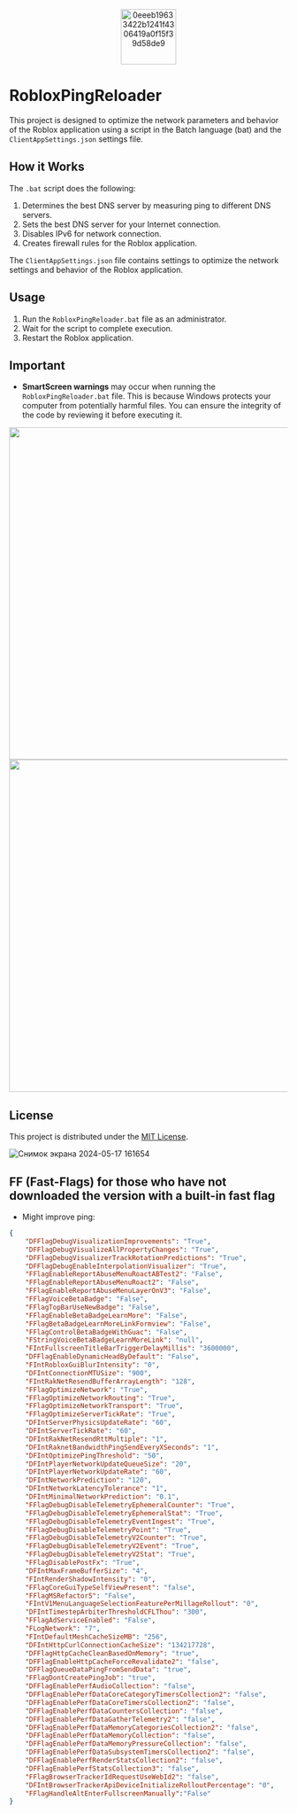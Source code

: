 <div style="text-align: center;">
    <img src="https://github.com/DestrupTORA/RobloxPingReloader/assets/157624868/92fa1b1b-d5a9-4391-a063-e5aa85afabf2" alt="0eeeb19633422b1241f4306419a0f15f39d58de9" width="100">
</div>

# RobloxPingReloader

This project is designed to optimize the network parameters and behavior of the Roblox application using a script in the Batch language (bat) and the `ClientAppSettings.json` settings file.

## How it Works

The `.bat` script does the following:

1. Determines the best DNS server by measuring ping to different DNS servers.
2. Sets the best DNS server for your Internet connection.
3. Disables IPv6 for network connection.
4. Creates firewall rules for the Roblox application.

The `ClientAppSettings.json` file contains settings to optimize the network settings and behavior of the Roblox application.

## Usage

1. Run the `RobloxPingReloader.bat` file as an administrator.
2. Wait for the script to complete execution.
3. Restart the Roblox application.

## Important

- **SmartScreen warnings** may occur when running the `RobloxPingReloader.bat` file. This is because Windows protects your computer from potentially harmful files. You can ensure the integrity of the code by reviewing it before executing it.
<div style="text-align: center;">
    <img src="https://github.com/DestrupTORA/RobloxPingReloader/assets/157624868/b28034ce-4cb6-4322-9f45-63f1367331c9" width="600"> 
</div>

<div style="text-align: center;">
    <img src="https://github.com/DestrupTORA/RobloxPingReloader/assets/157624868/02dba065-18b9-42f2-a86f-378501eaf786" width="600">
</div>

## License
This project is distributed under the [MIT License](LICENSE).

![Снимок экрана 2024-05-17 161654](https://github.com/DestrupTORA/RobloxPingReloader/assets/157624868/fcd28727-e6b5-4189-9485-c470a6d54025)

## FF (Fast-Flags) for those who have not downloaded the version with a built-in fast flag

- Might improve ping:

```json
{
    "DFFlagDebugVisualizationImprovements": "True",
    "DFFlagDebugVisualizeAllPropertyChanges": "True",
    "DFFlagDebugVisualizerTrackRotationPredictions": "True",
    "DFFlagDebugEnableInterpolationVisualizer": "True",
    "FFlagEnableReportAbuseMenuRoactABTest2": "False",
    "FFlagEnableReportAbuseMenuRoact2": "False",
    "FFlagEnableReportAbuseMenuLayerOnV3": "False",
    "FFlagVoiceBetaBadge": "False",
    "FFlagTopBarUseNewBadge": "False",
    "FFlagEnableBetaBadgeLearnMore": "False",
    "FFlagBetaBadgeLearnMoreLinkFormview": "False",
    "FFlagControlBetaBadgeWithGuac": "False",
    "FStringVoiceBetaBadgeLearnMoreLink": "null",
    "FIntFullscreenTitleBarTriggerDelayMillis": "3600000",
    "DFFlagEnableDynamicHeadByDefault": "False",
    "FIntRobloxGuiBlurIntensity": "0",
    "DFIntConnectionMTUSize": "900",
    "FIntRakNetResendBufferArrayLength": "128",
    "FFlagOptimizeNetwork": "True",
    "FFlagOptimizeNetworkRouting": "True",
    "FFlagOptimizeNetworkTransport": "True",
    "FFlagOptimizeServerTickRate": "True",
    "DFIntServerPhysicsUpdateRate": "60",
    "DFIntServerTickRate": "60",
    "DFIntRakNetResendRttMultiple": "1",
    "DFIntRaknetBandwidthPingSendEveryXSeconds": "1",
    "DFIntOptimizePingThreshold": "50",
    "DFIntPlayerNetworkUpdateQueueSize": "20",
    "DFIntPlayerNetworkUpdateRate": "60",
    "DFIntNetworkPrediction": "120",
    "DFIntNetworkLatencyTolerance": "1",
    "DFIntMinimalNetworkPrediction": "0.1",
    "FFlagDebugDisableTelemetryEphemeralCounter": "True",
    "FFlagDebugDisableTelemetryEphemeralStat": "True",
    "FFlagDebugDisableTelemetryEventIngest": "True",
    "FFlagDebugDisableTelemetryPoint": "True",
    "FFlagDebugDisableTelemetryV2Counter": "True",
    "FFlagDebugDisableTelemetryV2Event": "True",
    "FFlagDebugDisableTelemetryV2Stat": "True",
    "FFlagDisablePostFx": "True",
    "DFIntMaxFrameBufferSize": "4",
    "FIntRenderShadowIntensity": "0",
    "FFlagCoreGuiTypeSelfViewPresent": "false",
    "FFlagMSRefactor5": "False",
    "FIntV1MenuLanguageSelectionFeaturePerMillageRollout": "0",
    "DFIntTimestepArbiterThresholdCFLThou": "300",
    "FFlagAdServiceEnabled": "False",
    "FLogNetwork": "7",
    "FIntDefaultMeshCacheSizeMB": "256",
    "DFIntHttpCurlConnectionCacheSize": "134217728",
    "DFFlagHttpCacheCleanBasedOnMemory": "true",
    "DFFlagEnableHttpCacheForceRevalidate2": "false",
    "DFFlagQueueDataPingFromSendData": "true",
    "FFlagDontCreatePingJob": "true",
    "DFFlagEnablePerfAudioCollection": "false",
    "DFFlagEnablePerfDataCoreCategoryTimersCollection2": "false",
    "DFFlagEnablePerfDataCoreTimersCollection2": "false",
    "DFFlagEnablePerfDataCountersCollection": "false",
    "DFFlagEnablePerfDataGatherTelemetry2": "false",
    "DFFlagEnablePerfDataMemoryCategoriesCollection2": "false",
    "DFFlagEnablePerfDataMemoryCollection": "false",
    "DFFlagEnablePerfDataMemoryPressureCollection": "false",
    "DFFlagEnablePerfDataSubsystemTimersCollection2": "false",
    "DFFlagEnablePerfRenderStatsCollection2": "false",
    "DFFlagEnablePerfStatsCollection3": "false",
    "FFlagBrowserTrackerIdRequestUseWebId2": "false",
    "DFIntBrowserTrackerApiDeviceInitializeRolloutPercentage": "0",
    "FFlagHandleAltEnterFullscreenManually":"False"
}

